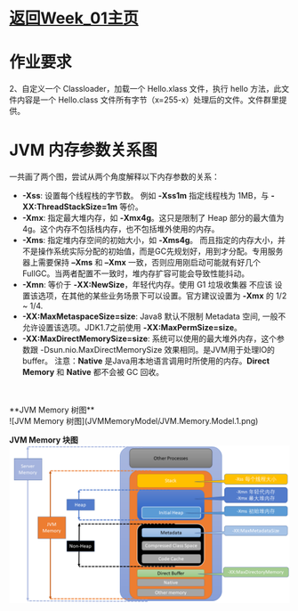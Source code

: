 # [返回Week_01主页](index.md)

# 作业要求
2、自定义一个 Classloader，加载一个 Hello.xlass 文件，执行 hello 方法，此文件内容是一个 Hello.class 文件所有字节（x=255-x）处理后的文件。文件群里提供。

# JVM 内存参数关系图
一共画了两个图，尝试从两个角度解释以下内存参数的关系：
- **-Xss**: 设置每个线程栈的字节数。 例如 **-Xss1m** 指定线程栈为 1MB，与 **-XX:ThreadStackSize=1m** 等价。
- **-Xmx**: 指定最大堆内存，如 **-Xmx4g**。这只是限制了 Heap 部分的最大值为4g。这个内存不包括栈内存，也不包括堆外使用的内存。
- **-Xms**: 指定堆内存空间的初始大小，如 **-Xms4g**。 而且指定的内存大小，并不是操作系统实际分配的初始值，而是GC先规划好，用到才分配。专用服务器上需要保持 **–Xms** 和 **–Xmx** 一致，否则应用刚启动可能就有好几个 FullGC。当两者配置不一致时，堆内存扩容可能会导致性能抖动。
- **-Xmn**: 等价于 **-XX:NewSize**，年轻代内存。使用 G1 垃圾收集器 不应该 设置该选项，在其他的某些业务场景下可以设置。官方建议设置为 **-Xmx** 的 1/2 ~ 1/4.
- **-XX:MaxMetaspaceSize=size**: Java8 默认不限制 Metadata 空间, 一般不允许设置该选项。JDK1.7之前使用 **-XX:MaxPermSize=size**。
- **-XX:MaxDirectMemorySize=size**: 系统可以使用的最大堆外内存，这个参数跟 -Dsun.nio.MaxDirectMemorySize 效果相同。是JVM用于处理IO的buffer。
注意：**Native** 是Java用本地语言调用时所使用的内存。**Direct Memory** 和 **Native** 都不会被 GC 回收。

<br/>
<br/>
**JVM Memory 树图**<br/>
![JVM Memory 树图](JVMMemoryModel/JVM.Memory.Model.1.png)

**JVM Memory 块图**<br/>
![JVM Memory 块图](JVMMemoryModel/JVM.Memory.Model.2.png)

